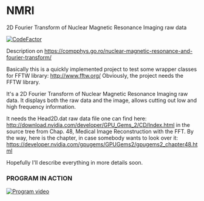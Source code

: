 # NMRI
2D Fourier Transform of Nuclear Magnetic Resonance Imaging raw data

[![CodeFactor](https://www.codefactor.io/repository/github/aromanro/nmri/badge)](https://www.codefactor.io/repository/github/aromanro/nmri)

Description on https://compphys.go.ro/nuclear-magnetic-resonance-and-fourier-transform/

Basically this is a quickly implemented project to test some wrapper classes for FFTW library: http://www.fftw.org/ Obviously, the project needs the FFTW library.

It's a 2D Fourier Transform of Nuclear Magnetic Resonance Imaging raw data. It displays both the raw data and the image, allows cutting out low and high frequency information.


It needs the Head2D.dat raw data file one can find here: http://download.nvidia.com/developer/GPU_Gems_2/CD/Index.html in the source tree from Chap. 48, Medical Image Reconstruction with the FFT.
By the way, here is the chapter, in case somebody wants to look over it: https://developer.nvidia.com/gpugems/GPUGems2/gpugems2_chapter48.html

Hopefully I'll describe everything in more details soon.

### PROGRAM IN ACTION

[![Program video](https://img.youtube.com/vi/PJtFMdEHA1A/0.jpg)](https://youtu.be/PJtFMdEHA1A)
